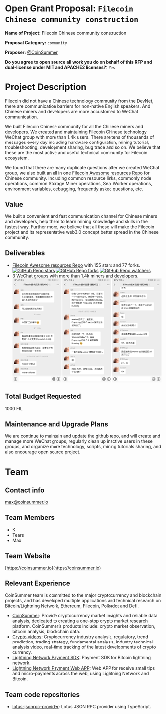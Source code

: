 # Open Grant Proposal: `Filecoin Chinese community construction`

**Name of Project:** Filecoin Chinese community construction

**Proposal Category:** `community`

**Proposer:** [@CoinSummer](https://github.com/CoinSummer/filecoin)

**Do you agree to open source all work you do on behalf of this RFP and dual-license under MIT and APACHE2 licenses?:** `Yes`

# Project Description
Filecoin did not have a Chinese technology community from the DevNet, there are communication barriers for non-native English speakers. And Chinese miners and developers are more accustomed to WeChat communication.

We built Filecoin Chinese community for all the Chinese miners and developers. We created and maintaining Filecoin Chinese technology WeChat group with more than 1.4k users. There are tens of thousands of messages every day including hardware configuration, mining tutorial, troubleshooting, development sharing, bug trace and so on. We believe that these are the most active and useful technical community for Filecoin ecosystem.

We found that there are many duplicate questions after we created WeChat group, we also built an all in one [Filecoin Awesome resources Repo](https://github.com/CoinSummer/filecoin) for Chinese community. Including common resource links, commonly node operations, common Storage Miner operations, Seal Worker operations, environment variables, debugging, frequently asked questions, etc.

## Value
We built a convenient and fast communication channel for Chinese miners and developers, help them to learn mining knowledge and skills in the fastest way. Further more, we believe that all these will make the Filecoin project and its representative web3.0 concept better spread in the Chinese community.

## Deliverables
- [Filecoin Awesome resources Repo](https://github.com/CoinSummer/filecoin) with 155 stars and 77 forks. 
  [![GitHub Repo stars](https://img.shields.io/github/stars/CoinSummer/filecoin?style=social)](https://github.com/CoinSummer/filecoin)  [![GitHub Repo forks](https://img.shields.io/github/forks/CoinSummer/filecoin?style=social)](https://github.com/CoinSummer/filecoin)  [![GitHub Repo watchers](https://img.shields.io/github/watchers/CoinSummer/filecoin?style=social)](https://github.com/CoinSummer/filecoin)
- 3 WeChat groups with more than 1.4k miners and developers.
  ![Distributed Miner](../img/wechat-group.jpg)

## Total Budget Requested
1000 FIL

## Maintenance and Upgrade Plans
We are continue to maintain and update the github repo, and will create and manage more WeChat groups, regularly clean up inactive users in these groups, and organize more technology, scripts, mining tutorials sharing, and also encourage open source project.

# Team

## Contact info
max@coinsummer.io

## Team Members
- K
- Tears
- Max

## Team Website

[https://coinsummer.io](https://coinsummer.io)

## Relevant Experience
CoinSummer team is committed to the major cryptocurrency and blockchain projects, and has developed multiple applications and technical research on Bitcoin/Lightning Network, Ethereum, Filecoin, Polkadot and Defi.

- [CoinSummer](https://coinsummer.io): Provide cryptocurrency market insights and reliable data analysis, dedicated to creating a one-stop crypto market research platform. CoinSummer’s products include: crypto market observation, bitcoin analysis, blockchain data.
- [Crypto videos](https://coinsummer.tv): Cryptocurrency industry analysis, regulatory, trend prediction, trading strategy, fundamental analysis, industry technical analysis video, real-time tracking of the latest developments of crypto currency.
- [Lightning Network Payment SDK](https://ln.coinsummer.io): Payment SDK for Bitcoin lightning network.
- [Lightning Network Payment Web APP](https://lapp.coinsummer.io): Web APP for receive small tips and micro-payments across the web, using Lightning Network and Bitcoin.

## Team code repositories
- [lotus-jsonrpc-provider](https://github.com/CoinSummer/lotus-jsonrpc-provider): Lotus JSON RPC provider using TypeScript.
